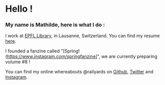 # Hello !
### My name is Mathilde, here is what I do : 

I work at [EPFL Library](https://library.epfl.ch/home/en), in Lausanne, Switzerland. 
You can find my resume [here](https://railyards.github.io/cv-resume/). 

I founded a fanzine called "[Spring!(https://www.instagram.com/springfanzine]", we are currently preparing volume #8 !

You can find my online whereabouts @railyards on [Github](https://github.com/railyards), [Twitter](https://twitter.com/railyards) and [Instagram](https://www.instagram.com/railyards/). 

